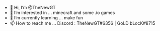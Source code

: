 - 👋 Hi, I’m @TheNewGT
- 👀 I’m interested in ... minecraft and some .io games
- 🌱 I’m currently learning ... make fun
- 📫 How to reach me ... Discord : TheNewGT#6356 | GoLD bLocK#8715
